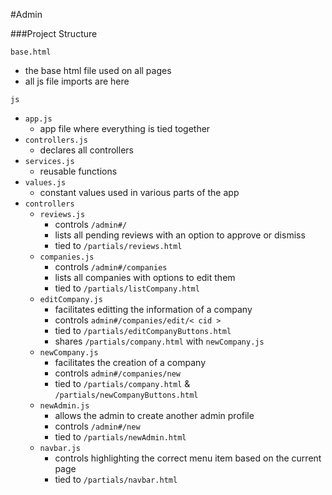 
#Admin


###Project Structure

`base.html`

- the base html file used on all pages
- all js file imports are here

`js`

- `app.js`
  - app file where everything is tied together
- `controllers.js`
  - declares all controllers
- `services.js`
  - reusable functions
- `values.js`
  - constant values used in various parts of the app
- `controllers`
  - `reviews.js`
    - controls `/admin#/`
    - lists all pending reviews with an option to approve or dismiss
    - tied to `/partials/reviews.html`
  - `companies.js`
    - controls `/admin#/companies`
    - lists all companies with options to edit them
    - tied to `/partials/listCompany.html`
  - `editCompany.js`
    - facilitates editting the information of a company
    - controls `admin#/companies/edit/< cid >`
    - tied to `/partials/editCompanyButtons.html`
    - shares `/partials/company.html` with `newCompany.js`
  - `newCompany.js`
    - facilitates the creation of a company
    - controls `admin#/companies/new`
    - tied to `/partials/company.html` & `/partials/newCompanyButtons.html`
  - `newAdmin.js`
    - allows the admin to create another admin profile
    - controls `/admin#/new`
    - tied to `/partials/newAdmin.html`
  - `navbar.js`
    - controls highlighting the correct menu item based on the current page
    - tied to `/partials/navbar.html`

